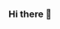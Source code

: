 ### Hi there 👋

<!--
**jonathanstylex/jonathanstylex** is a ✨ _special_ ✨ repository because its `README.md` (this file) appears on your GitHub profile.

Here are some ideas to get you started:

- 🔭 I’m currently working on ...
- 🌱 I’m currently learning ...
- 👯 I’m looking to collaborate on ...
- 🤔 I’m looking for help with ...
- 💬 Ask me about ...
 📫 Contactame si necesitas ayuda en tu proyecto web por discord o instagram
- 😄 Pronouns: ...
- ⚡ Fun fact: ...
-->
